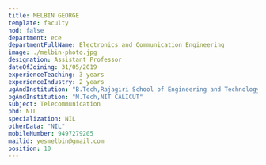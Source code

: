 ```yaml
---
title: MELBIN GEORGE
template: faculty
hod: false
department: ece
departmentFullName: Electronics and Communication Engineering 
image: ./melbin-photo.jpg
designation: Assistant Professor
dateOfJoining: 31/05/2019
experienceTeaching: 3 years
experienceIndustry: 2 years
ugAndInstitution: "B.Tech,Rajagiri School of Engineering and Technology."
pgAndInstitution: "M.Tech,NIT CALICUT"
subject: Telecommunication
phd: NIL
specialization: NIL
otherData: "NIL"
mobileNumber: 9497279205
mailid: yesmelbin@gmail.com
position: 10
---
```

